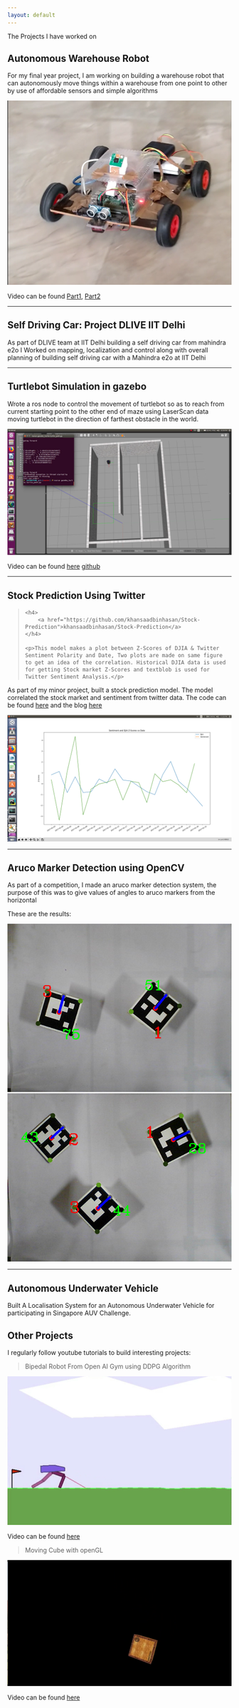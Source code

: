 ```yaml
---
layout: default
---
```



The Projects I have worked on

## Autonomous Warehouse Robot 

For my final year project, I am working on building a warehouse robot that can autonomously move things within a warehouse from one point to other by use of affordable sensors and simple algorithms

![Warehouse Robot Image](images/Projects/warehouse_robot_initial.png)

Video can be found [Part1](https://www.youtube.com/watch?v=I7Rh3mHooCE), [Part2](https://www.youtube.com/watch?v=zb66srnUcag) 

----


## Self Driving Car: Project DLIVE IIT Delhi

As part of DLIVE team at IIT Delhi building a self driving car from mahindra e2o I Worked on mapping, localization and control along with overall planning of building self driving car with a Mahindra e2o at IIT Delhi

----


## Turtlebot Simulation in gazebo

Wrote a ros node to control the movement of turtlebot so as to reach from current starting point to the other end of maze using LaserScan data moving turtlebot in the direction of farthest obstacle in the world.

![turtlebot image](images/Projects/gazebo_turtle.png)

Video can be found [here](https://www.youtube.com/watch?v=aV1GmPjS0P4)
[github](https://github.com/khansaadbinhasan/TurtleMover)

----




## Stock Prediction Using Twitter

<blockquote class="embedly-card">

	<h4>
		<a href="https://github.com/khansaadbinhasan/Stock-Prediction">khansaadbinhasan/Stock-Prediction</a>
	</h4>

	<p>This model makes a plot between Z-Scores of DJIA & Twitter Sentiment Polarity and Date, Two plots are made on same figure to get an idea of the correlation. Historical DJIA data is used for getting Stock market Z-Scores and textblob is used for Twitter Sentiment Analysis.</p>

</blockquote>


As part of my minor project, built a stock prediction model. The model correlated the stock market and sentiment from twitter data. The code can be found [here](https://github.com/khansaadbinhasan/Stock-Prediction) and the blog [here](https://towardsdatascience.com/stock-prediction-using-twitter-e432b35e14bd)

![Accenture](images/Projects/Accenture.png)

----

## Aruco Marker Detection using OpenCV

As part of a competition, I made an aruco marker detection system, the purpose of this was to give values of angles to aruco markers from the horizontal

These are the results:

![image1](images/Projects/Result_image1.png)
![image2](images/Projects/Result_image2.png)

---

## Autonomous Underwater Vehicle

Built A Localisation System for an Autonomous Underwater Vehicle for participating in Singapore AUV Challenge.

## Other Projects

I regularly follow youtube tutorials to build interesting projects:
> Bipedal Robot From Open AI Gym using DDPG Algorithm

![Bipedal Robot](images/Projects/bipedal.png)

Video can be found [here](https://www.youtube.com/watch?v=CqSfSTgtQ9U)

> Moving Cube with openGL

![Moving Cube](images/Projects/movingCube.png)

Video can be found [here](https://www.youtube.com/watch?v=0-QsvuVvP-4)



<script async src="//cdn.embedly.com/widgets/platform.js" charset="UTF-8"></script>
